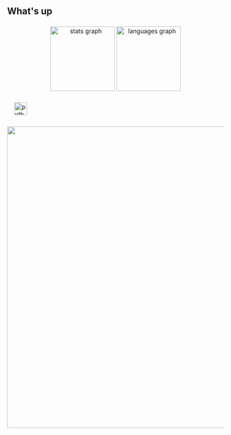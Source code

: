 <h2 align="left">What's up</h2>

###

<div align="center">
  <img src="https://github-readme-stats.vercel.app/api?username=guxtqvoow&hide_title=false&hide_rank=false&show_icons=true&include_all_commits=true&count_private=true&disable_animations=false&theme=dracula&locale=en&hide_border=false" height="150" alt="stats graph"  />
  <img src="https://github-readme-stats.vercel.app/api/top-langs?username=guxtqvoow&locale=en&hide_title=false&layout=compact&card_width=320&langs_count=5&theme=dracula&hide_border=false" height="150" alt="languages graph"  />
</div>

###

<div align="left">
  <img width="12" />
  <img src="https://cdn.jsdelivr.net/gh/devicons/devicon/icons/python/python-original.svg" height="30" alt="python logo"  />
  <img width="12" />
  

###

</div>

<img align="left" height="700" src="https://i.pinimg.com/originals/0d/26/18/0d26189526001d54a9023485ae180029.jpg"  />

###



###

<div align="left">

</div>

###

<br clear="both">



###
